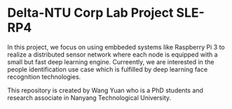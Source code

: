 # Delta-NTU Corp Lab Project SLE-RP4

In this project, we focus on using embbeded systems like Raspberry Pi 3 to realize a distributed sensor network where each node is equipped with a small but fast deep learning engine. Curreently, we are interested in the people identification use case which is fulfilled by deep learning face recognition technologies.

This repository is created by Wang Yuan who is a PhD students and research associate in Nanyang Technological University. 
